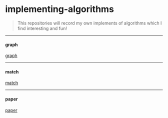 # implementing-algorithms
> This repositories will record my own implements of algorithms which I find interesting and fun!

--------------------------------------------------

#### graph
[graph](./graph)

---------------

#### match
[match](./match)

-------------

#### paper
[paper](./paper)
